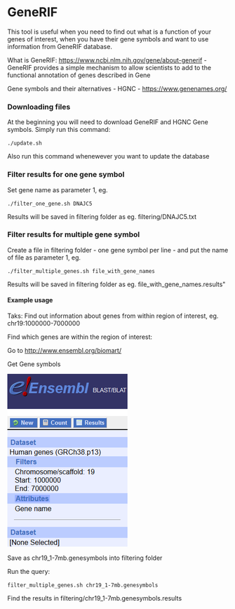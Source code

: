 # GeneRIF

This tool is useful when you need to find out what is a function of your genes of interest, when you have their gene symbols and want to use information from GeneRIF database. 

What is GeneRIF: https://www.ncbi.nlm.nih.gov/gene/about-generif -  GeneRIF provides a simple mechanism to allow scientists to add to the functional annotation of genes described in Gene 

Gene symbols and their alternatives - HGNC - https://www.genenames.org/

### Downloading files

At the beginning you will need to download GeneRIF and HGNC Gene symbols. Simply run this command:

```
./update.sh
```
Also run this command whenewever you want to update the database

### Filter results for one gene symbol

Set gene name as parameter 1, eg. 

```
./filter_one_gene.sh DNAJC5
```
Results will be saved in filtering folder as eg. filtering/DNAJC5.txt


### Filter results for multiple gene symbol

Create a file in filtering folder - one gene symbol per line - and put the name of file as parameter 1, eg. 
```
./filter_multiple_genes.sh file_with_gene_names

```
Results will be saved in filtering folder as eg. file_with_gene_names.results"

#### Example usage

Taks: Find out information about genes from within region of interest, eg. chr19:1000000-7000000

Find which genes are within the region of interest: 

Go to http://www.ensembl.org/biomart/

Get Gene symbols

![Ensembl](img/ensembl.png)

Save as chr19_1-7mb.genesymbols into filtering folder

Run the query:

```
filter_multiple_genes.sh chr19_1-7mb.genesymbols
```

Find the results in filtering/chr19_1-7mb.genesymbols.results
